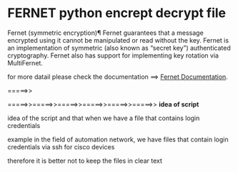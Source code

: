 # FERNET python encrept decrypt file

Fernet (symmetric encryption)¶
Fernet guarantees that a message encrypted using it cannot be manipulated or read without the key. Fernet is an implementation of symmetric (also known as “secret key”) authenticated cryptography. Fernet also has support for implementing key rotation via MultiFernet.


 for more datail please check the documentation ==> [Fernet Documentation](https://cryptography.io/en/latest/fernet/).
 
=====>>

=====>>=====>>=====>>=====>>=====>>=====>> **idea of script**

idea of the script and that when we have a file that contains login credentials 

example in the field of automation network, we have files that contain login credentials via ssh for cisco devices

therefore it is better not to keep the files in clear text

